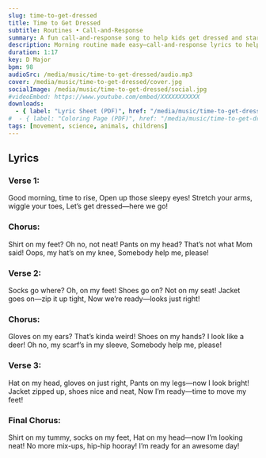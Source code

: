 ```yaml
---
slug: time-to-get-dressed
title: Time to Get Dressed
subtitle: Routines • Call-and-Response
summary: A fun call-and-response song to help kids get dressed and start their day.
description: Morning routine made easy—call-and-response lyrics to help kids build habits.
duration: 1:17
key: D Major
bpm: 98
audioSrc: /media/music/time-to-get-dressed/audio.mp3
cover: /media/music/time-to-get-dressed/cover.jpg
socialImage: /media/music/time-to-get-dressed/social.jpg
#videoEmbed: https://www.youtube.com/embed/XXXXXXXXXXX
downloads:
  - { label: "Lyric Sheet (PDF)", href: "/media/music/time-to-get-dressed/lyric-sheet.pdf" }
#  - { label: "Coloring Page (PDF)", href: "/media/music/time-to-get-dressed/coloring-page.pdf" }
tags: [movement, science, animals, childrens]
---
```


## Lyrics
### Verse 1:
Good morning, time to rise,
Open up those sleepy eyes!
Stretch your arms, wiggle your toes,
Let’s get dressed—here we go!

### Chorus:
Shirt on my feet? Oh no, not neat!
Pants on my head? That’s not what Mom said!
Oops, my hat’s on my knee,
Somebody help me, please!

### Verse 2:
Socks go where? Oh, on my feet!
Shoes go on? Not on my seat!
Jacket goes on—zip it up tight,
Now we’re ready—looks just right!

### Chorus:
Gloves on my ears? That’s kinda weird!
Shoes on my hands? I look like a deer!
Oh no, my scarf’s in my sleeve,
Somebody help me, please!

### Verse 3:
Hat on my head, gloves on just right,
Pants on my legs—now I look bright!
Jacket zipped up, shoes nice and neat,
Now I’m ready—time to move my feet!

### Final Chorus:
Shirt on my tummy, socks on my feet,
Hat on my head—now I’m looking neat!
No more mix-ups, hip-hip hooray!
I’m ready for an awesome day!
